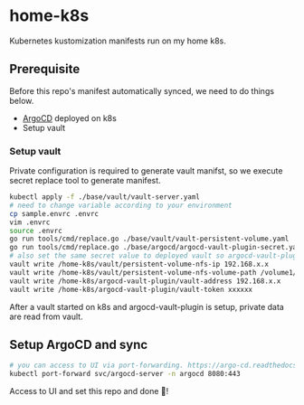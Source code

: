 # home-k8s

Kubernetes kustomization manifests run on my home k8s.

## Prerequisite

Before this repo's manifest automatically synced, we need to do things below.

- [ArgoCD](https://argo-cd.readthedocs.io/en/stable/) deployed on k8s
- Setup vault

### Setup vault

Private configuration is required to generate vault manifst, so we execute secret replace tool to generate manifest.

```bash
kubectl apply -f ./base/vault/vault-server.yaml
# need to change variable according to your environment
cp sample.envrc .envrc
vim .envrc
source .envrc
go run tools/cmd/replace.go ./base/vault/vault-persistent-volume.yaml | kubectl apply --dry-run='server' -f -
go run tools/cmd/replace.go ./base/argocd/argocd-vault-plugin-secret.yaml | kubectl apply --dry-run='server' -f -
# also set the same secret value to deployed vault so argocd-vault-plugin can complement the values
vault write /home-k8s/vault/persistent-volume-nfs-ip 192.168.x.x
vault write /home-k8s/vault/persistent-volume-nfs-volume-path /volume1/xxx/xxx
vault write /home-k8s/argocd-vault-plugin/vault-address 192.168.x.x 
vault write /home-k8s/argocd-vault-plugin/vault-token xxxxxx
```

After a vault started on k8s and argocd-vault-plugin is setup, private data are read from vault.

## Setup ArgoCD and sync

```bash
# you can access to UI via port-forwarding. https://argo-cd.readthedocs.io/en/stable/getting_started/
kubectl port-forward svc/argocd-server -n argocd 8080:443
```

Access to UI and set this repo and done :tada:!
